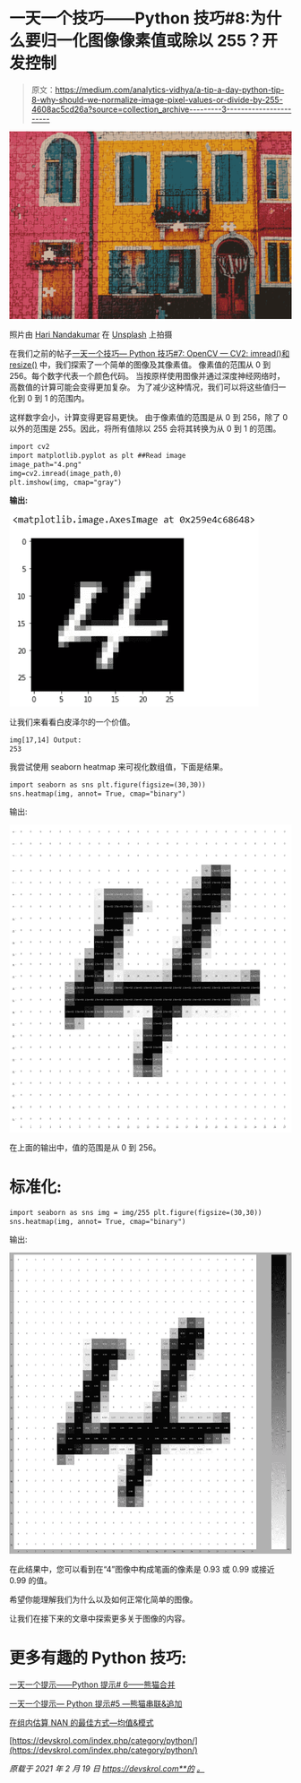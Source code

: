 # 一天一个技巧——Python 技巧#8:为什么要归一化图像像素值或除以 255？开发控制

> 原文：<https://medium.com/analytics-vidhya/a-tip-a-day-python-tip-8-why-should-we-normalize-image-pixel-values-or-divide-by-255-4608ac5cd26a?source=collection_archive---------3----------------------->

![](img/b12753559d881d93da5252dc078230de.png)

照片由 [Hari Nandakumar](https://unsplash.com/@hariprasad000?utm_source=unsplash&utm_medium=referral&utm_content=creditCopyText) 在 [Unsplash](https://unsplash.com/@hariprasad000?utm_source=unsplash&utm_medium=referral&utm_content=creditCopyText) 上拍摄

在我们之前的帖子[一天一个技巧— Python 技巧#7: OpenCV — CV2: imread()和 resize()](https://devskrol.com/index.php/2021/02/11/atipaday-pythontip7/) 中，我们探索了一个简单的图像及其像素值。
像素值的范围从 0 到 256。每个数字代表一个颜色代码。
当按原样使用图像并通过深度神经网络时，高数值的计算可能会变得更加复杂。
为了减少这种情况，我们可以将这些值归一化到 0 到 1 的范围内。

这样数字会小，计算变得更容易更快。
由于像素值的范围是从 0 到 256，除了 0 以外的范围是 255。因此，将所有值除以 255 会将其转换为从 0 到 1 的范围。

```
import cv2 
import matplotlib.pyplot as plt ##Read image 
image_path="4.png" 
img=cv2.imread(image_path,0) 
plt.imshow(img, cmap="gray")
```

**输出:**

![](img/5e171c27ddb4c63394d74d8ca88cf58b.png)

让我们来看看白皮泽尔的一个价值。

```
img[17,14] Output: 
253
```

我尝试使用 seaborn heatmap 来可视化数组值，下面是结果。

```
import seaborn as sns plt.figure(figsize=(30,30)) 
sns.heatmap(img, annot= True, cmap="binary")
```

输出:

![](img/4d1316dc6e16407881091261da9ad382.png)

在上面的输出中，值的范围是从 0 到 256。

# 标准化:

```
import seaborn as sns img = img/255 plt.figure(figsize=(30,30)) 
sns.heatmap(img, annot= True, cmap="binary")
```

输出:

![](img/b6be3f8389d412a199a1fa608c655900.png)

在此结果中，您可以看到在“4”图像中构成笔画的像素是 0.93 或 0.99 或接近 0.99 的值。

希望你能理解我们为什么以及如何正常化简单的图像。

让我们在接下来的文章中探索更多关于图像的内容。

# 更多有趣的 Python 技巧:

[一天一个提示——Python 提示# 6——熊猫合并](https://devskrol.com/index.php/2020/10/25/a-tip-a-day-python-tip-6-pandas-merge/)

[一天一个提示— Python 提示#5 —熊猫串联&追加](https://devskrol.com/index.php/2020/10/20/a-tip-a-day-python-tip-5-pandas-concat-append/)

[在组内估算 NAN 的最佳方式—均值&模式](https://devskrol.com/index.php/2020/08/09/best-way-to-impute-nan-within-groups-mean-mode/)

[https://devskrol.com/index.php/category/python/](https://devskrol.com/index.php/category/python/)

*原载于 2021 年 2 月 19 日 https://devskrol.com**的* [*。*](https://devskrol.com/index.php/2021/02/20/a-tip-a-day-python-tip-8-normalize-image-pixel-values-or-divide-by-255/)